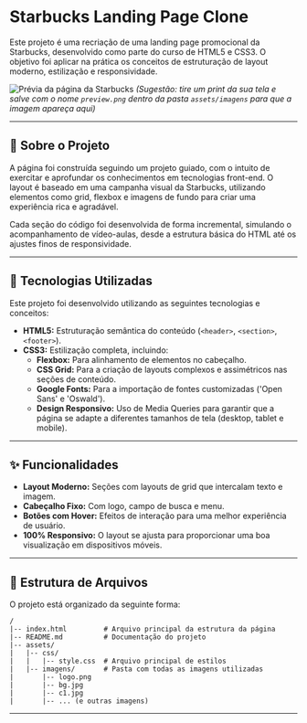 # Starbucks Landing Page Clone

Este projeto é uma recriação de uma landing page promocional da Starbucks, desenvolvido como parte do curso de HTML5 e CSS3. O objetivo foi aplicar na prática os conceitos de estruturação de layout moderno, estilização e responsividade.

![Prévia da página da Starbucks](./assets/imagens/preview.png)
*(Sugestão: tire um print da sua tela e salve com o nome `preview.png` dentro da pasta `assets/imagens` para que a imagem apareça aqui)*

---

## 📖 Sobre o Projeto

A página foi construída seguindo um projeto guiado, com o intuito de exercitar e aprofundar os conhecimentos em tecnologias front-end. O layout é baseado em uma campanha visual da Starbucks, utilizando elementos como grid, flexbox e imagens de fundo para criar uma experiência rica e agradável.

Cada seção do código foi desenvolvida de forma incremental, simulando o acompanhamento de vídeo-aulas, desde a estrutura básica do HTML até os ajustes finos de responsividade.

---

## 🚀 Tecnologias Utilizadas

Este projeto foi desenvolvido utilizando as seguintes tecnologias e conceitos:

* **HTML5:** Estruturação semântica do conteúdo (`<header>`, `<section>`, `<footer>`).
* **CSS3:** Estilização completa, incluindo:
    * **Flexbox:** Para alinhamento de elementos no cabeçalho.
    * **CSS Grid:** Para a criação de layouts complexos e assimétricos nas seções de conteúdo.
    * **Google Fonts:** Para a importação de fontes customizadas ('Open Sans' e 'Oswald').
    * **Design Responsivo:** Uso de Media Queries para garantir que a página se adapte a diferentes tamanhos de tela (desktop, tablet e mobile).

---

## ✨ Funcionalidades

* **Layout Moderno:** Seções com layouts de grid que intercalam texto e imagem.
* **Cabeçalho Fixo:** Com logo, campo de busca e menu.
* **Botões com Hover:** Efeitos de interação para uma melhor experiência de usuário.
* **100% Responsivo:** O layout se ajusta para proporcionar uma boa visualização em dispositivos móveis.

---

## 📂 Estrutura de Arquivos

O projeto está organizado da seguinte forma:

```
/
|-- index.html         # Arquivo principal da estrutura da página
|-- README.md          # Documentação do projeto
|-- assets/
|   |-- css/
|   |   |-- style.css  # Arquivo principal de estilos
|   |-- imagens/       # Pasta com todas as imagens utilizadas
|       |-- logo.png
|       |-- bg.jpg
|       |-- c1.jpg
|       |-- ... (e outras imagens)
```

---